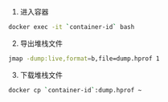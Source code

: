 
1. 进入容器
```bash
docker exec -it `container-id` bash
```
2. 导出堆栈文件
```bash
jmap -dump:live,format=b,file=dump.hprof 1
```
3. 下载堆栈文件
```bash
docker cp `container-id`:dump.hprof ~
```
